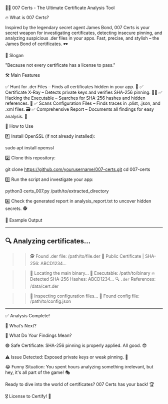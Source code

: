🕵️‍♂️ 007 Certs - The Ultimate Certificate Analysis Tool

🔥 What is 007 Certs?

Inspired by the legendary secret agent James Bond, 007 Certs is your secret weapon for investigating certificates, detecting insecure pinning, and analyzing suspicious .der files in your apps. Fast, precise, and stylish – the James Bond of certificates. 🕶️

🎯 Slogan

"Because not every certificate has a license to pass."

🛠️ Main Features

✅ Hunt for .der Files – Finds all certificates hidden in your app. 🔎
✅ Certificate X-Ray – Detects private keys and verifies SHA-256 pinning. 🏴‍☠️
✅ Hacking the Executable – Searches for SHA-256 hashes and hidden references. 💾
✅ Scans Configuration Files – Finds traces in .plist, .json, and .xml files. 🗃️
✅ Comprehensive Report – Documents all findings for easy analysis. 📑

🚀 How to Use

1️⃣ Install OpenSSL (if not already installed):

sudo apt install openssl

2️⃣ Clone this repository:

git clone https://github.com/yourusername/007-certs.git
cd 007-certs

3️⃣ Run the script and investigate your app:

python3 certs_007.py /path/to/extracted_directory

4️⃣ Check the generated report in analysis_report.txt to uncover hidden secrets. 🕵️

📝 Example Output

--------------------------------------------
🔍 Analyzing certificates...
--------------------------------------------
>> 🕵️ Found .der file: /path/to/file.der
  🔹 Public Certificate | SHA-256: ABCD1234...

>> 🚀 Locating the main binary...
🎯 Executable: /path/to/binary
  🔥 Detected SHA-256 Hashes:
  ABCD1234...
  🔍 `.der` References:
  /data/cert.der

>> 📜 Inspecting configuration files...
  📝 Found config file: /path/to/config.json
--------------------------------------------

✅ Analysis Complete!

🔎 What’s Next?

📌 What Do Your Findings Mean?

🟢 Safe Certificate: SHA-256 pinning is properly applied. All good. 😎

⚠️ Issue Detected: Exposed private keys or weak pinning. 🚨

😂 Funny Situation: You spent hours analyzing something irrelevant, but hey, it's all part of the game! 🎭

Ready to dive into the world of certificates? 007 Certs has your back! 🏆

🎖️ License to Certify! 🚀
